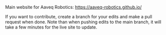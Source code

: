 
Main website for Aaveq Robotics: https://aaveq-robotics.github.io/

If you want to contribute, create a branch for your edits and make a pull request when done. 
Note than when pushing edits to the main branch, it will take a few minutes for the live site to update.

